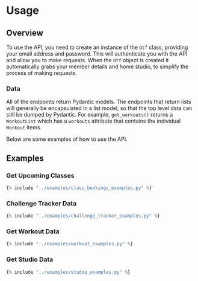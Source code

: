 # Usage

## Overview

To use the API, you need to create an instance of the `Otf` class, providing your email address and password. This will authenticate you with the API and allow you to make requests. When the `Otf` object is created it automatically grabs your member details and home studio, to simplify the process of making requests.

### Data

All of the endpoints return Pydantic models. The endpoints that return lists will generally be encapsulated in a list model, so that the top level data can still be dumped by Pydantic. For example, `get_workouts()` returns a `WorkoutList` which has a `workouts` attribute that contains the individual `Workout` items.

Below are some examples of how to use the API.

## Examples

### Get Upcoming Classes

```python
{% include "../examples/class_bookings_examples.py" %}

```


### Challenge Tracker Data

```python
{% include "../examples/challenge_tracker_examples.py" %}

```

### Get Workout Data

```python
{% include "../examples/workout_examples.py" %}


```

### Get Studio Data

```python
{% include "../examples/studio_examples.py" %}


```
